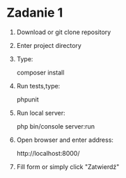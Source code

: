 Zadanie 1
==========

1. Download or git clone repository

2. Enter project directory

3. Type:

    composer install

4. Run tests,type:

    phpunit

5. Run local server:

    php bin/console server:run

6. Open browser and enter address:

    http://localhost:8000/

7. Fill form or simply click "Zatwierdź"

